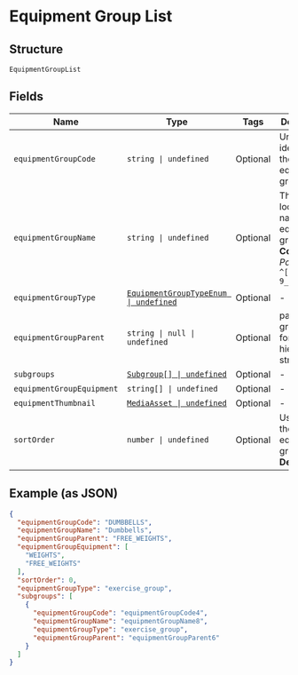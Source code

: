
# Equipment Group List

## Structure

`EquipmentGroupList`

## Fields

| Name | Type | Tags | Description |
|  --- | --- | --- | --- |
| `equipmentGroupCode` | `string \| undefined` | Optional | Unique identifier for the equipment group. |
| `equipmentGroupName` | `string \| undefined` | Optional | The localized name of the equipment group<br>**Constraints**: *Pattern*: `^[a-zA-Z0-9_]*$` |
| `equipmentGroupType` | [`EquipmentGroupTypeEnum \| undefined`](../../doc/models/equipment-group-type-enum.md) | Optional | - |
| `equipmentGroupParent` | `string \| null \| undefined` | Optional | parent group CODE for hierarchical structuring. |
| `subgroups` | [`Subgroup[] \| undefined`](../../doc/models/subgroup.md) | Optional | - |
| `equipmentGroupEquipment` | `string[] \| undefined` | Optional | - |
| `equipmentThumbnail` | [`MediaAsset \| undefined`](../../doc/models/media-asset.md) | Optional | - |
| `sortOrder` | `number \| undefined` | Optional | Used to sort the equipment groups<br>**Default**: `0` |

## Example (as JSON)

```json
{
  "equipmentGroupCode": "DUMBBELLS",
  "equipmentGroupName": "Dumbbells",
  "equipmentGroupParent": "FREE_WEIGHTS",
  "equipmentGroupEquipment": [
    "WEIGHTS",
    "FREE_WEIGHTS"
  ],
  "sortOrder": 0,
  "equipmentGroupType": "exercise_group",
  "subgroups": [
    {
      "equipmentGroupCode": "equipmentGroupCode4",
      "equipmentGroupName": "equipmentGroupName8",
      "equipmentGroupType": "exercise_group",
      "equipmentGroupParent": "equipmentGroupParent6"
    }
  ]
}
```

